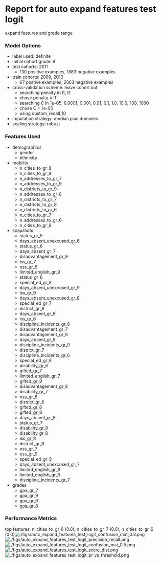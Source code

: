 # Report for auto expand features test logit
expand features and grade range

### Model Options
* label used: definite
* initial cohort grade: 9
* test cohorts: 2011
	 * 130 positive examples, 1883 negative examples
* train cohorts: 2009, 2010
	 * 67 postive examples, 2063 negative examples
* cross-validation scheme: leave cohort out
	 * searching penalty in l1, l2
	 * chose penalty = l1
	 * searching C in 1e-05, 0.0001, 0.001, 0.01, 0.1, 1.0, 10.0, 100, 1000
	 * chose C = 1e-05
	 * using custom_recall_10
* imputation strategy: median plus dummies
* scaling strategy: robust

### Features Used
* demographics
	 * gender
	 * ethnicity
* mobility
	 * n_cities_to_gr_8
	 * n_cities_to_gr_9
	 * n_addresses_to_gr_7
	 * n_addresses_to_gr_9
	 * n_districts_to_gr_9
	 * n_addresses_to_gr_8
	 * n_districts_to_gr_7
	 * n_districts_to_gr_8
	 * n_districts_to_gr_6
	 * n_cities_to_gr_7
	 * n_addresses_to_gr_6
	 * n_cities_to_gr_6
* snapshots
	 * status_gr_9
	 * days_absent_unexcused_gr_6
	 * status_gr_6
	 * days_absent_gr_7
	 * disadvantagement_gr_9
	 * iss_gr_7
	 * oss_gr_6
	 * limited_english_gr_9
	 * status_gr_8
	 * special_ed_gr_8
	 * days_absent_unexcused_gr_9
	 * iss_gr_9
	 * days_absent_unexcused_gr_8
	 * special_ed_gr_7
	 * district_gr_8
	 * days_absent_gr_6
	 * iss_gr_6
	 * discipline_incidents_gr_8
	 * disadvantagement_gr_7
	 * disadvantagement_gr_6
	 * days_absent_gr_9
	 * discipline_incidents_gr_9
	 * district_gr_7
	 * discipline_incidents_gr_6
	 * special_ed_gr_6
	 * disability_gr_6
	 * gifted_gr_7
	 * limited_english_gr_7
	 * gifted_gr_9
	 * disadvantagement_gr_8
	 * disability_gr_7
	 * oss_gr_8
	 * district_gr_6
	 * gifted_gr_6
	 * gifted_gr_8
	 * days_absent_gr_8
	 * status_gr_7
	 * disability_gr_9
	 * disability_gr_8
	 * iss_gr_8
	 * district_gr_9
	 * oss_gr_7
	 * oss_gr_9
	 * special_ed_gr_9
	 * days_absent_unexcused_gr_7
	 * limited_english_gr_8
	 * limited_english_gr_6
	 * discipline_incidents_gr_7
* grades
	 * gpa_gr_7
	 * gpa_gr_9
	 * gpa_gr_6
	 * gpa_gr_8

### Performance Metrics
top features: n_cities_to_gr_8 (0.0), n_cities_to_gr_7 (0.0), n_cities_to_gr_6 (0.0)![./figs/auto_expand_features_test_logit_confusion_mat_0.3.png](auto_expand_features_test_logit_confusion_mat_0.3.png)
![./figs/auto_expand_features_test_logit_precision_recall.png](auto_expand_features_test_logit_precision_recall.png)
![./figs/auto_expand_features_test_logit_confusion_mat_0.5.png](auto_expand_features_test_logit_confusion_mat_0.5.png)
![./figs/auto_expand_features_test_logit_score_dist.png](auto_expand_features_test_logit_score_dist.png)
![./figs/auto_expand_features_test_logit_pr_vs_threshold.png](auto_expand_features_test_logit_pr_vs_threshold.png)

